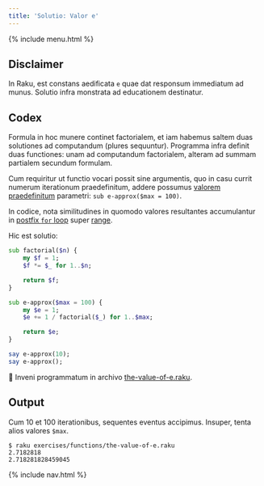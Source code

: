 ```yaml
---
title: 'Solutio: Valor e'
---
```


{% include menu.html %}

## Disclaimer

In Raku, est constans aedificata `e` quae dat responsum immediatum ad munus. Solutio infra monstrata ad educationem destinatur.

## Codex

Formula in hoc munere continet factorialem, et iam habemus saltem duas solutiones ad computandum (plures sequuntur). Programma infra definit duas functiones: unam ad computandum factorialem, alteram ad summam partialem secundum formulam.

Cum requiritur ut functio vocari possit sine argumentis, quo in casu currit numerum iterationum praedefinitum, addere possumus [valorem praedefinitum](/la/essentials/functions/default-values) parametri: `sub e-approx($max = 100)`.

In codice, nota similitudines in quomodo valores resultantes accumulantur in [postfix `for` loop](/la/essentials/loops/postfix-for) super [range](/la/essentials/ranges).

Hic est solutio:

```raku
sub factorial($n) {
    my $f = 1;
    $f *= $_ for 1..$n;

    return $f;
}

sub e-approx($max = 100) {
    my $e = 1;
    $e += 1 / factorial($_) for 1..$max;

    return $e;
}

say e-approx(10);
say e-approx();
```

🦋 Inveni programmatum in archivo [the-value-of-e.raku](https://github.com/ash/raku-course/blob/master/exercises/functions/the-value-of-e.raku).

## Output

Cum 10 et 100 iterationibus, sequentes eventus accipimus. Insuper, tenta alios valores `$max`.

```console
$ raku exercises/functions/the-value-of-e.raku
2.7182818
2.718281828459045
```

{% include nav.html %}